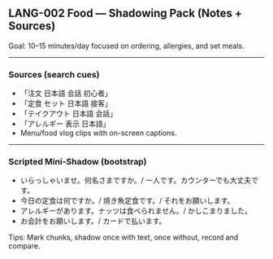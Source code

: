 ## LANG-002 Food — Shadowing Pack (Notes + Sources)

Goal: 10–15 minutes/day focused on ordering, allergies, and set meals.

---

### Sources (search cues)
- 「注文 日本語 会話 初心者」
- 「定食 セット 日本語 接客」
- 「テイクアウト 日本語 会話」
- 「アレルギー 表示 日本語」
- Menu/food vlog clips with on-screen captions.

---

### Scripted Mini-Shadow (bootstrap)
- いらっしゃいませ。何名さまですか。/ 一人です。カウンターでも大丈夫です。
- 今日の定食は何ですか。/ 焼き魚定食です。/ それをお願いします。
- アレルギーがあります。ナッツは食べられません。/ かしこまりました。
- お会計をお願いします。/ カードで払います。

Tips: Mark chunks, shadow once with text, once without, record and compare.


